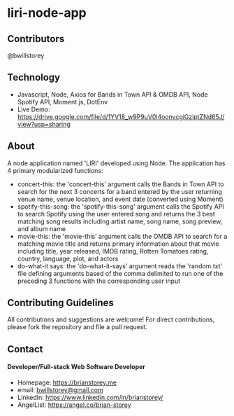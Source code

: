 # liri-node-app

## Contributors
@bwillstorey

## Technology
- Javascript, Node, Axios for Bands in Town API & OMDB API, Node Spotify API, Moment.js, DotEnv
- Live Demo: https://drive.google.com/file/d/1YV18_w9P9uV0l4oonvcgiGziptZNd65J/view?usp=sharing

## About
A node application named 'LIRI' developed using Node. The application has 4 primary modularized functions:
- concert-this: the 'concert-this' argument calls the Bands in Town API to search for the next 3 concerts for a band entered by the user returning venue name, venue location, and event date (converted using Moment)
- spotify-this-song: the 'spotify-this-song' argument calls the Spotify API to search Spotify using the user entered song and returns the 3 best matching song results including artist name, song name, song preview, and album name
- movie-this: the 'movie-this' argument calls the OMDB API to search for a matching movie title and returns primary information about that movie including title, year released, IMDB rating, Rotten Tomatoes rating, country, language, plot, and actors
- do-what-it says: the 'do-what-it-says' argument reads the 'random.txt' file defining arguments based of the comma delimited to run one of the preceding 3 functions with the corresponding user input

## Contributing Guidelines
All contributions and suggestions are welcome! For direct contributions, please fork the repository and file a pull request.

## Contact
#### Developer/Full-stack Web Software Developer
- Homepage: https://brianstorey.me
- email: bwillstorey@gmail.com
- LinkedIn: https://www.linkedin.com/in/brianstorey/
- AngelList: https://angel.co/brian-storey
